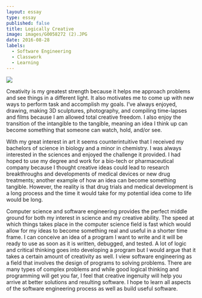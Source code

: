 ```yaml
---
layout: essay
type: essay
published: false
title: Logically Creative
image: images/G0058272 (2).JPG
date: 2016-08-28
labels:
  - Software Engineering
  - Classwork
  - Learning
---
```


<img class="ui tiny left circular floated image" src="../images/G0058272 (2).JPG">

Creativity is my greatest strength because it helps me approach problems and see things in a different light.  It also motivates me to come up with new ways to perform task and accomplish my goals.  I’ve always enjoyed, drawing,  making 3D sculptures, photography, and compiling time-lapses and films because I am allowed total creative freedom.  I also enjoy the transition of the intangible to the tangible, meaning an idea I think up can become something that someone can watch, hold, and/or see.

With my great interest in art it seems counterintuitive that I received my bachelors of science in biology and a minor in chemistry.  I was always interested in the sciences and enjoyed the challenge it provided. I had hoped to use my degree and work for a bio-tech or pharmaceutical company because I thought creative ideas could lead to research breakthroughs and developments of medical devices or new drug treatments; another example of how an idea can become something tangible.  However, the reality is that drug trials and medical development is a long process and the time it would take for my potential idea come to life would be long.

Computer science and software engineering provides the perfect middle ground for both my interest in science and my creative ability.  The speed at which things takes place in the computer science field is fast which would allow for my ideas to become something real and useful in a shorter time frame.  I can conceive an idea of a program I want to write and it will be ready to use as soon as it is written, debugged, and tested.    A lot of logic and critical thinking goes into developing a program but I would argue that it takes a certain amount of creativity as well.  I view software engineering as a field that involves the design of programs to solving problems.  There are many types of complex problems and while good logical thinking and programming will get you far, I feel that creative ingenuity will help you arrive at better solutions and resulting software.   I hope to learn all aspects of the software engineering process as well as build useful software.

